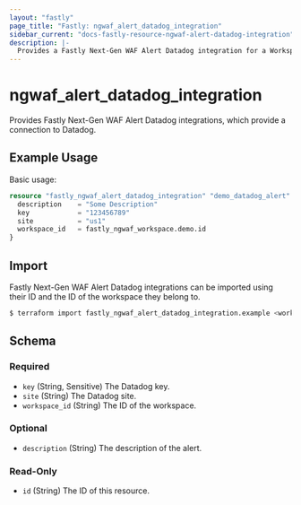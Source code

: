 ```yaml
---
layout: "fastly"
page_title: "Fastly: ngwaf_alert_datadog_integration"
sidebar_current: "docs-fastly-resource-ngwaf-alert-datadog-integration"
description: |-
  Provides a Fastly Next-Gen WAF Alert Datadog integration for a Workspace
---
```


# ngwaf_alert_datadog_integration

Provides Fastly Next-Gen WAF Alert Datadog integrations, which provide a connection to Datadog.

## Example Usage

Basic usage:

```terraform
resource "fastly_ngwaf_alert_datadog_integration" "demo_datadog_alert" {
  description    = "Some Description"
  key            = "123456789"
  site           = "us1"
  workspace_id   = fastly_ngwaf_workspace.demo.id
}
```

## Import

Fastly Next-Gen WAF Alert Datadog integrations can be imported using their ID and the ID of the workspace they belong to.

```sh
$ terraform import fastly_ngwaf_alert_datadog_integration.example <workspace_id>/<alert_id>
```

<!-- schema generated by tfplugindocs -->
## Schema

### Required

- `key` (String, Sensitive) The Datadog key.
- `site` (String) The Datadog site.
- `workspace_id` (String) The ID of the workspace.

### Optional

- `description` (String) The description of the alert.

### Read-Only

- `id` (String) The ID of this resource.